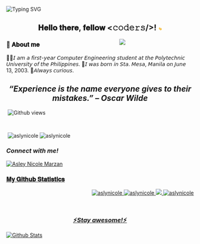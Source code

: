 ![Typing SVG](https://readme-typing-svg.herokuapp.com?size=24&width=600&lines=Welcome+To+Asley's+GitHub+Profile!✨)
<h2 align="center">𝐇𝐞𝐥𝐥𝐨 𝐭𝐡𝐞𝐫𝐞, 𝐟𝐞𝐥𝐥𝐨𝐰 <𝚌𝚘𝚍𝚎𝚛𝚜/>! <img src="https://raw.githubusercontent.com/ABSphreak/ABSphreak/master/gifs/Hi.gif" width="10px"> </h2>
<img align='right' src='https://user-images.githubusercontent.com/5713670/87202985-820dcb80-c2b6-11ea-9f56-7ec461c497c3.gif' width='200"'>
<h3 align="left"> 🚀 𝐀𝐛𝐨𝐮𝐭 𝐦𝐞</h3>
👩‍🎓𝘐 𝘢𝘮 𝘢 𝘧𝘪𝘳𝘴𝘵-𝘺𝘦𝘢𝘳 𝘊𝘰𝘮𝘱𝘶𝘵𝘦𝘳 𝘌𝘯𝘨𝘪𝘯𝘦𝘦𝘳𝘪𝘯𝘨 𝘴𝘵𝘶𝘥𝘦𝘯𝘵 𝘢𝘵 𝘵𝘩𝘦 𝘗𝘰𝘭𝘺𝘵𝘦𝘤𝘩𝘯𝘪𝘤 𝘜𝘯𝘪𝘷𝘦𝘳𝘴𝘪𝘵𝘺 𝘰𝘧 𝘵𝘩𝘦 𝘗𝘩𝘪𝘭𝘪𝘱𝘱𝘪𝘯𝘦𝘴.
🔮𝘐 𝘸𝘢𝘴 𝘣𝘰𝘳𝘯 𝘪𝘯 𝘚𝘵𝘢. 𝘔𝘦𝘴𝘢, 𝘔𝘢𝘯𝘪𝘭𝘢 𝘰𝘯 𝘑𝘶𝘯𝘦 13, 2003.
🔎𝘈𝘭𝘸𝘢𝘺𝘴 𝘤𝘶𝘳𝘪𝘰𝘶𝘴.
<h2 align='center'><i> “Experience is the name everyone gives to their mistakes.” – Oscar Wilde </i></h2>
<p><img align="center">
  <img src="https://komarev.com/ghpvc/?username=aslynicole&color=lightgrey" alt="Github views" />
</p>
<br>
<p><img align="center">
<image width="48%" src="https://github.com/aslynicole/aslynicole/blob/2eea5b04bca2394ad63450cb1b493a88b71877ec/%EF%BC%B5%EF%BD%8E%EF%BD%8C%EF%BD%89%EF%BD%8D%EF%BD%89%EF%BD%94%EF%BD%85%EF%BD%84%20%EF%BC%A1%EF%BD%82%EF%BD%89%EF%BD%8C%EF%BD%89%EF%BD%94%EF%BD%99.gif" alt="aslynicole" />
<image width="48%" src="https://github.com/aslynicole/aslynicole/blob/e430c6eb77992ab378f8f6559442a08214b1cd53/codewithme.png" alt="aslynicole" />
</p>


  <h3 align="left"><i>Connect with me!</i></h3>
  <a href="mailto:ashnicolemarzan@gmail.com">
  <img border ="0" alt="Asley Nicole Marzan" src="https://img.icons8.com/doodle/38/000000/gmail-new.png"/>
<h3>𝐌𝐲 𝐆𝐢𝐭𝐡𝐮𝐛 𝐒𝐭𝐚𝐭𝐢𝐬𝐭𝐢𝐜𝐬</h3>
<p align="right">
  <img width="48%" src="https://github-readme-stats.vercel.app/api?username=aslynicole&show_icons=true&theme=radical" alt="aslynicole"/>
  <img width="48%" src="https://github-readme-streak-stats.herokuapp.com/?user=aslynicole&theme=radical" alt="aslynicole" />
  <img width="48%" src="https://github-readme-stats.vercel.app/api/top-langs/?username=aslynicole&theme=tokyonight" />
  <image width="90%" src="https://github-profile-summary-cards.vercel.app/api/cards/profile-details?username=aslynicole&theme=monokai" alt="aslynicole" />
</p>

</p>
<p><img align="center">
  <h3 align='center'>⚡️<i>Stay awesome!</i>⚡️</h3>
  <img src="https://raw.githubusercontent.com/bornmay/bornmay/Update/svg/Bottom.svg" alt="Github Stats" />
</p>
